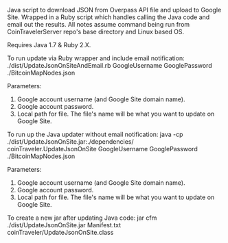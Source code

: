 Java script to download JSON from Overpass API file and upload to Google Site.  Wrapped in  a Ruby script which handles calling the Java code and email out the results.  All notes assume command being run from CoinTravelerServer repo's base directory and Linux based OS.

Requires Java 1.7 & Ruby 2.X.


To run update via Ruby wrapper and include email notification:
./dist/UpdateJsonOnSiteAndEmail.rb GoogleUsername GooglePassword ./BitcoinMapNodes.json

Parameters:
1. Google account username (and Google Site domain name).
2. Google account password.
3. Local path for file.  The file's name will be what you want to update on Google Site.    


To run up the Java updater without email notification:
java -cp ./dist/UpdateJsonOnSite.jar:./dependencies/ coinTraveler.UpdateJsonOnSite GoogleUsername GooglePassword ./BitcoinMapNodes.json

Parameters:
1. Google account username (and Google Site domain name).
2. Google account password.
3. Local path for file.  The file's name will be what you want to update on Google Site.    


To create a new jar after updating Java code:
jar cfm ./dist/UpdateJsonOnSite.jar Manifest.txt coinTraveler/UpdateJsonOnSite.class